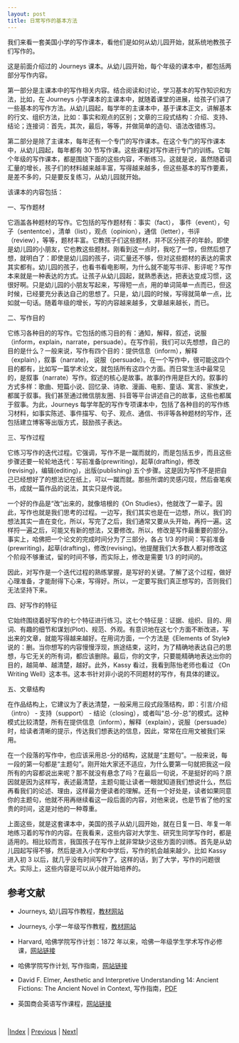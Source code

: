```yaml
---
layout: post
title: 日常写作的基本方法
---
```


我们来看一套美国小学的写作课本，看他们是如何从幼儿园开始，就系统地教孩子们写作的。

这是前面介绍过的 Journeys 课本。从幼儿园开始，每个年级的课本中，都包括两部分写作内容。

第一部分是主课本中的写作相关内容。结合阅读和讨论，学习基本的写作知识和方法，比如，在 Journeys 小学课本的主课本中，就随着课堂的进展，给孩子们讲了一些基本的写作方法。从幼儿园起，每学年的主课本中，基于课本正文，讲解基本的行文、组织方法，比如：事实和观点的区别；文章的三段式结构：介绍、支持、结论；连接词：首先，其次，最后，等等，并做简单的造句、语法改错练习。

第二部分是除了主课本，每年还有一个专门的写作课本。在这个专门的写作课本中，从幼儿园起，每年都有 30 节写作课。这些课程对写作进行专门的训练。它每个年级的写作课本，都是围绕下面的这些内容，不断练习。这就是说，虽然随着词汇量的增长，孩子们的材料越来越丰富，写得越来越多，但这些基本的写作要素，是差不多的，只是要反复练习，从幼儿园就开始。

该课本的内容包括：

一、写作题材

它涵盖各种题材的写作。它包括的写作题材有：事实（fact）， 事件（event），句子（sententce），清单（list），观点（opinion），通信（letter），书评（review），等等，题材丰富。它教孩子们这些题材，并不区分孩子的年龄。即使是幼儿园的小朋友，它也教这些题材。刚看到这一点时，我吃了一惊，但然后想了想，就明白了：即使是幼儿园的孩子，词汇量还不够，但对这些题材的表达的需求其实都有。幼儿园的孩子，也看书看电影啊，为什么就不能写书评、影评呢？写作本来就是一种表达的方式。让孩子从幼儿园起，就熟悉表达，把表达变成习惯，这很好啊。只是幼儿园的小朋友写起来，写得短一点，用的单词简单一点而已，但这时候，已经要充分表达自己的思想了。只是，幼儿园的时候，写得就简单一点，比如就一句话。随着年级的增长，写的内容越来越多，文章越来越长，而已。

二、写作目的

它练习各种目的的写作。它包括的练习目的有：通知，解释，叙述，说服（inform，explain，narrate，persuade）。在写作前，我们可以先想想，自己的目的是什么？一般来说，写作有四个目的：提供信息（inform），解释（explain），叙事（narrate)， 说服（persuade）。在一个写作中，很可能这四个目的都有，比如写一篇学术论文，就包括所有这四个方面。而日常生活中最常见的，是叙事（narrate）写作。叙述的核心是故事。故事的作用是巨大的。叙事的方式多样：歌曲、短篇小说、回忆录、诗歌、漫画、电影、童话、寓言、家族史，都属于叙事。我们甚至通过微信朋友圈、抖音等平台讲述自己的故事，这些也都属于叙事。为此，Journeys 每学年配的写作专项课本中，包括了各种目的的写作练习材料，如事实陈述、事件描写、句子、观点、通信、书评等各种题材的写作，还包括建立博客等出版方式，鼓励孩子表达。

三、写作过程

它练习写作的迭代过程。它强调，写作不是一蹴而就的，而是包括五步，而且这些步骤还要一轮轮地迭代：写前准备(prewriting)，起草(drafting)，修改(revising)，编辑(editing)，出版(publishing) 五个步骤。这是因为写作不是把自己已经想好了的想法记在纸上，可以一蹴而就。那些所谓的灵感闪现，然后奋笔疾书，成就一篇作品的说法，其实只是传说。

一个好的作品是“改”出来的，就像培根的《On Studies》，他就改了一辈子。因此，写作也就是我们思考的过程。一边写，我们其实也是在一边想，所以，我们的想法其实一直在变化，所以，写完了之后，我们通常又要从头开始，再捋一遍。这样捋一遍之后，可能又有新的想法，又要修改。所以，修改是写作最重要的部分。事实上，哈佛把一个论文的完成时间分为了三部分，各占 1/3 的时间：写前准备(prewriting)，起草(drafting)，修改(revising)。他提醒我们大多数人都对修改这个阶段不够重试，留的时间不够，而实际上，修改是需要 1/3 的时间的。

因此，对写作是一个迭代过程的熟练掌握，是写好的关键。了解了这个过程，做好心理准备，才能耐得下心来，写得好。所以，一定要写我们真正想写的，否则我们无法坚持下来。

四、好写作的特征

它始终围绕着好写作的七个特征进行练习。这七个特征是：证据、组织、目的、用词、有趣的细节和谋划(Plot)、规范、外观。有意识地在这七个方面不断改进，写出来的文章，就能写得越来越好。在用词方面，一个方法是《Elements of Style》说的：删。当你想写的内容慢慢浮现，旅途结束，这时，为了精确地表达自己的思想，与它无关的所有词，都应该删除。最后，你的文字，只要能精确地表达出你的目的，越简单、越清楚，越好。此外，Kassy 看过，我看到陈怡老师也看过 《On Writing Well》这本书。这本书针对非小说的不同题材的写作，有具体的建议。

五、文章结构

在作品结构上，它建议为了表达清楚，一般采用三段式段落结构，即：引言/介绍（intro） - 支持（support） - 结论（closing），或者叫“总-分-总”的模式。这种模式比较清楚，所有在提供信息（inform），解释（explain），说服（persuade）时，给读者清晰的提示，传达我们想表达的信息，因此，常常在应用文被我们采用。

在一个段落的写作中，也应该采用总-分的结构，这就是“主题句”。一般来说，每一段的第一句都是“主题句”。刚开始大家还不适应，为什么要第一句就把我这一段所有的内容都说出来呢？那不就没有悬念了吗？在最后一句说，不是挺好的吗？原因就是因为这样写，表述最清楚，主题句能让读者一眼就知道我们想说什么，然后再看我们的论述、理由，这样最方便读者的理解。还有一个好处是，读者如果同意你的主题句，他就不用再继续看这一段后面的内容，对他来说，也是节省了他的宝贵的时间，这是对他的一种尊重。

上面这些，就是这套课本中，美国的孩子从幼儿园开始，就在日复一日、年复一年地练习着的写作的内容。在我看来，这些内容对大学生、研究生同学写作时，都是适用的。相比较而言，我国孩子在写作上就非常缺少这些方面的训练。首先是从幼儿园起写得不够，然后是进入小学和中学后，写作的机会越来越少。比如 Kassy 进入初 3 以后，就几乎没有时间写作了。这样的话，到了大学，写作的问题很大。实际上，这些内容是可以从小就开始培养的。

## 参考文献

- Journeys, 幼儿园写作教程，[教材网站](https://www-k6.thinkcentral.com/content/hsp/reading/journeys2014/na/grk/ancillary_9780547896496_/launch.html)

- Journeys, 小学一年级写作教程，[教材网站](https://www-k6.thinkcentral.com/content/hsp/reading/journeys2014/na/gr1/ancillary_9780547896434_/launch.html)

- Harvard, 哈佛学院写作计划：1872 年以来，哈佛一年级学生学术写作必修课，[网站链接](https://writingprogram.fas.harvard.edu/)

- 哈佛学院写作计划, 写作指南，[网站链接](https://writingprogram.fas.harvard.edu/writing-guides)

- David F. Elmer, Aesthetic and Interpretive Understanding 14: Ancient Fictions: The Ancient Novel in Context, 写作指南，[PDF](https://writingproject.fas.harvard.edu/files/hwp/files/ai_33_guide_final.pdf)

- 英国商会英语写作课程，[网站链接](https://learnenglish.britishcouncil.org/skills/writing)

<br/>

|[Index](../) | [Previous](1-0-method) | [Next](1-4-professional)|
